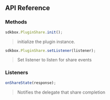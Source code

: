 ## API Reference

### Methods
```javascript
sdkbox.PluginShare.init();
```
>  initialize the plugin instance.

```javascript
sdkbox.PluginShare.setListener(listener);
```
> Set listener to listen for share events


### Listeners
```javascript
onShareState(response);
```
> Notifies the delegate that share completion


